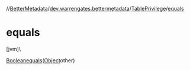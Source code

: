 //[BetterMetadata](../../../index.md)/[dev.warrengates.bettermetadata](../index.md)/[TablePrivilege](index.md)/[equals](equals.md)

# equals

[jvm]\

[Boolean](https://docs.oracle.com/javase/8/docs/api/java/lang/Boolean.html)[equals](equals.md)([Object](https://docs.oracle.com/javase/8/docs/api/java/lang/Object.html)other)
